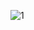 ![1](https://user-images.githubusercontent.com/81361291/197729712-3befeb2e-9deb-4d6d-81ce-984243e5408a.PNG)
